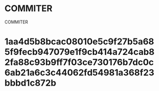 # COMMITER
COMMITER






# 1aa4d5b8bcac08010e5c9f27b5a685f9fecb947079e1f9cb414a724cab82fa88c93b9ff7f03ce730176b7dc0c6ab21a6c3c44062fd54981a368f23bbbd1c872b
